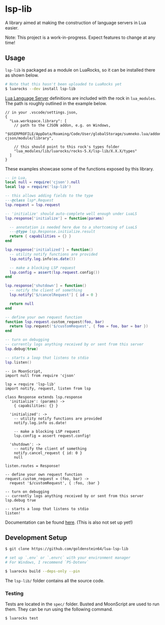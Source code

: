 # lsp-lib

A library aimed at making the construction of language servers in Lua easier.

Note: This project is a work-in-progress. Expect features to change at any time!

## Usage

`lsp-lib` is packaged as a module on LuaRocks, so it can be installed there as shown below.

```sh
# Note that this hasn't been uploaded to LuaRocks yet
$ luarocks --dev install lsp-lib
```

[Lua Language Server](https://github.com/LuaLS/lua-language-server) definitions are included with the rock in `lua_modules`. The path is roughly outlined in the example below.

```jsonc
// in your .vscode/settings.json,
{
  "Lua.workspace.library": [
    // path to the CJSON addon, e.g. on Windows,
    "$USERPROFILE/AppData/Roaming/Code/User/globalStorage/sumneko.lua/addonManager/addons/lua-cjson/module/library",

    // this should point to this rock's types folder
    "lua_modules/lib/luarocks/rocks-5.X/lsp-lib/X.X.X/types"
  ]
}
```

These examples showcase some of the functions exposed by this library.

```lua
-- in Lua,
local null = require('cjson').null
local lsp = require('lsp-lib')

-- this allows adding fields to the type
---@class lsp*.Request
lsp.request = lsp.request

-- 'initialize' should auto-complete well enough under LuaLS
lsp.response['initialize'] = function(params)

  -- annotation is needed here due to a shortcoming of LuaLS
  ---@type lsp.Response.initialize.result
  return { capabilities = {} }
end

lsp.response['initialized'] = function()
  -- utility notify functions are provided
  lsp.notify.log.info(os.date())

  -- make a blocking LSP request
  lsp.config = assert(lsp.request.config())
end

lsp.response['shutdown'] = function()
  -- notify the client of something
  lsp.notify['$/cancelRequest'] { id = 0 }

  return null
end

-- define your own request function
function lsp.request.custom_request(foo, bar)
  return lsp.request('$/customRequest', { foo = foo, bar = bar })
end

-- turn on debugging
-- currently logs anything received by or sent from this server
lsp.debug(true)

-- starts a loop that listens to stdio
lsp.listen()
```

```moonscript
-- in MoonScript,
import null from require 'cjson'

lsp = require 'lsp-lib'
import notify, request, listen from lsp

class Response extends lsp.response
  'initialize': (params) ->
    { capabilities: {} }

  'initialized': ->
    -- utility notify functions are provided
    notify.log.info os.date!

    -- make a blocking LSP request
    lsp.config = assert request.config!

  'shutdown': ->
    -- notify the client of something
    notify.cancel_request { id: 0 }
    null

listen.routes = Response!

-- define your own request function
request.custom_request = (foo, bar) ->
  request '$/customRequest', { :foo, :bar }

-- turn on debugging
-- currently logs anything received by or sent from this server
lsp.debug true

-- starts a loop that listens to stdio
listen!
```

Documentation can be found [here](https://goldenstein64.github.io/lua-lsp-lib). (This is also not set up yet!)

## Development Setup

```sh
$ git clone https://github.com/goldenstein64/lua-lsp-lib

# set up `.env` or `.envrc` with your environment manager
# For Windows, I recommend `PS-Dotenv`

$ luarocks build --deps-only --pin
```

The `lsp-lib/` folder contains all the source code.

### Testing

Tests are located in the `spec/` folder. Busted and MoonScript are used to run them. They can be run using the following command.

```sh
$ luarocks test
```
